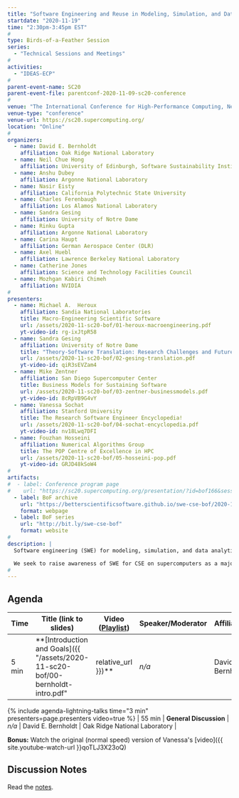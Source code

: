 ```yaml
---
title: "Software Engineering and Reuse in Modeling, Simulation, and Data Analytics for Science and Engineering"
startdate: "2020-11-19"
time: "2:30pm-3:45pm EST"
#
type: Birds-of-a-Feather Session 
series: 
  - "Technical Sessions and Meetings"
#
activities:
  - "IDEAS-ECP"
#
parent-event-name: SC20
parent-event-file: parentconf-2020-11-09-sc20-conference
#
venue: "The International Conference for High-Performance Computing, Networking, Storage, and Analysis (SC20)"
venue-type: "conference"
venue-url: https://sc20.supercomputing.org/
location: "Online"
#
organizers:
  - name: David E. Bernholdt
    affiliation: Oak Ridge National Laboratory
  - name: Neil Chue Hong
    affiliation: University of Edinburgh, Software Sustainability Institute
  - name: Anshu Dubey
    affiliation: Argonne National Laboratory
  - name: Nasir Eisty
    affiliation: California Polytechnic State University
  - name: Charles Ferenbaugh
    affiliation: Los Alamos National Laboratory
  - name: Sandra Gesing
    affiliation: University of Notre Dame
  - name: Rinku Gupta
    affiliation: Argonne National Laboratory
  - name: Carina Haupt
    affiliation: German Aerospace Center (DLR)
  - name: Axel Huebl
    affiliation: Lawrence Berkeley National Laboratory
  - name: Catherine Jones
    affiliation: Science and Technology Facilities Council
  - name: Mozhgan Kabiri Chimeh
    affiliation: NVIDIA
#
presenters:
  - name: Michael A.  Heroux
    affiliation: Sandia National Laboratories
    title: Macro-Engineering Scientific Software
    url: /assets/2020-11-sc20-bof/01-heroux-macroengineering.pdf
    yt-video-id: rg-ixJtpR58
  - name: Sandra Gesing
    affiliation: University of Notre Dame
    title: "Theory-Software Translation: Research Challenges and Future Directions"
    url: /assets/2020-11-sc20-bof/02-gesing-translation.pdf
    yt-video-id: qiR3sEVZam4
  - name: Mike Zentner
    affiliation: San Diego Supercomputer Center
    title: Business Models for Sustaining Software
    url: /assets/2020-11-sc20-bof/03-zentner-businessmodels.pdf
    yt-video-id: 8cRpVB9G4vY
  - name: Vanessa Sochat
    affiliation: Stanford University
    title: The Research Software Engineer Encyclopedia!
    url: /assets/2020-11-sc20-bof/04-sochat-encyclopedia.pdf
    yt-video-id: nv18Lwq7DFI
  - name: Fouzhan Hosseini
    affiliation: Numerical Algorithms Group
    title: The POP Centre of Excellence in HPC
    url: /assets/2020-11-sc20-bof/05-hosseini-pop.pdf
    yt-video-id: GRJD48kSoW4
#
artifacts:
#  - label: Conference program page
#    url: "https://sc20.supercomputing.org/presentation/?id=bof166&sess=sess307"
  - label: BoF archive
    url: "https://betterscientificsoftware.github.io/swe-cse-bof/2020-11-sc20-bof"
    format: webpage
  - label: BoF series
    url: "http://bit.ly/swe-cse-bof"
    format: website
#
description: |
  Software engineering (SWE) for modeling, simulation, and data analytics for computational science and engineering (CSE) is challenging, with ever-more sophisticated, higher fidelity simulation of ever-larger, more complex problems involving larger data volumes, more domains, and more researchers. Targeting both commodity and custom high-end computers multiplies these challenges. We invest significantly in creating these codes, but rarely talk about that experience; we just focus on the results.

  We seek to raise awareness of SWE for CSE on supercomputers as a major challenge, and develop an international “community of practice” to continue these important discussions outside of workshops and other “traditional” venues.
#
---
```

## Agenda

| Time | Title (link to slides) | Video ([Playlist](https://youtube.com/playlist?list=PLuWzStas9iWF7CPPnv1uDTAxG4h9Y-NDQ)) | Speaker/Moderator | Affiliation
| -----|------------------------|---------------|----------|-----------|
| 5 min | **[Introduction and Goals]({{ "/assets/2020-11-sc20-bof/00-bernholdt-intro.pdf" | relative_url }})** | *n/a* | David E. Bernholdt | Oak Ridge National Laboratory
{% include agenda-lightning-talks time="3 min" presenters=page.presenters video=true %}
| 55 min | **General Discussion** | *n/a* | David E. Bernholdt | Oak Ridge National Laboratory |

**Bonus:** Watch the original (normal speed) version of Vanessa's [video]({{ site.youtube-watch-url }}qoTLJ3X23oQ)

## Discussion Notes

Read the [notes](bof-notes).
